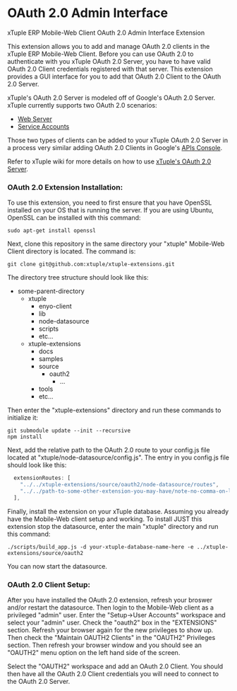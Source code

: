 OAuth 2.0 Admin Interface
=========================

xTuple ERP Mobile-Web Client OAuth 2.0 Admin Interface Extension

This extension allows you to add and manage OAuth 2.0 clients in the xTuple ERP
Mobile-Web Client. Before you can use OAuth 2.0 to authenticate with you xTuple
OAuth 2.0 Server, you have to have valid OAuth 2.0 Client credentials
registered with that server. This extension provides a GUI interface for you to
add that OAuth 2.0 Client to the OAuth 2.0 Server.

xTuple's OAuth 2.0 Server is modeled off of Google's OAuth 2.0 Server. xTuple
currently supports two OAuth 2.0 scenarios:

  * [Web Server](https://developers.google.com/accounts/docs/OAuth2WebServer)
  * [Service Accounts](https://developers.google.com/accounts/docs/OAuth2ServiceAccount)

Those two types of clients can be added to your xTuple OAuth 2.0 Server in a
process very similar adding OAuth 2.0 Clients in Google's [APIs Console](https://code.google.com/apis/console#access).

Refer to xTuple wiki for more details on how to use [xTuple's OAuth 2.0 Server](https://github.com/xtuple/xtuple/wiki/xTuple%27s-OAuth-2.0-Server).

### OAuth 2.0 Extension Installation:

To use this extension, you need to first ensure that you have OpenSSL installed
on your OS that is running the server. If you are using Ubuntu, OpenSSL can be
installed with this command:

    sudo apt-get install openssl

Next, clone this repository in the same directory your "xtuple" Mobile-Web
Client directory is located. The command is:

    git clone git@github.com:xtuple/xtuple-extensions.git

The directory tree structure should look like this:

  * some-parent-directory
    * xtuple
      * enyo-client
      * lib
      * node-datasource
      * scripts
      * etc...
    * xtuple-extensions
      * docs
      * samples
      * source
        * oauth2
          * ...
      * tools
      * etc...

Then enter the "xtuple-extensions" directory and run these commands to
initialize it:

    git submodule update --init --recursive
    npm install

Next, add the relative path to the OAuth 2.0 route to your config.js file
located at "xtuple/node-datasource/config.js". The entry in you config.js
file should look like this:

  ``` javascript
    extensionRoutes: [
      "../../xtuple-extensions/source/oauth2/node-datasource/routes",
      "../../path-to-some-other-extension-you-may-have/note-no-comma-on-last-array-value-here->"
    ],
  ```
Finally, install the extension on your xTuple database. Assuming you already
have the Mobile-Web client setup and working. To install JUST this extension
stop the datasource, enter the main "xtuple" directory and run this command:

    ./scripts/build_app.js -d your-xtuple-database-name-here -e ../xtuple-extensions/source/oauth2

You can now start the datasource.

### OAuth 2.0 Client Setup:

After you have installed the OAuth 2.0 extension, refresh your broswer and/or
restart the datasource. Then login to the Mobile-Web client as a privileged
"admin" user. Enter the "Setup->User Accounts" workspace and select your
"admin" user. Check the "oauth2" box in the "EXTENSIONS" section. Refresh your
browser again for the new privileges to show up. Then check the
"Maintain OAUTH2 Clients" in the "OAUTH2" Privileges section. Then refresh your
browser window and you should see an "OAUTH2" menu option on the left hand side
of the screen.

Select the "OAUTH2" workspace and add an OAuth 2.0 Client. You should then have
all the OAuth 2.0 Client credentials you will need to connect to the OAuth 2.0
Server.
